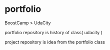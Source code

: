 # portfolio
BoostCamp > UdaCity

portfolio repository is history of class( udacity )

project repository is idea from the portfolio class
